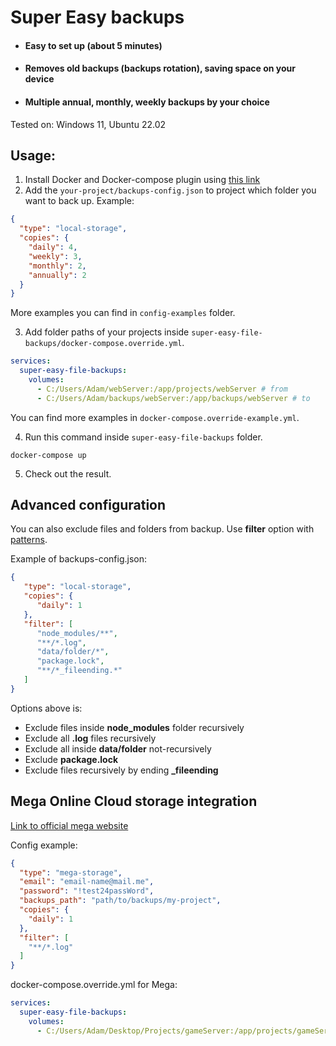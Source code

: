 # Super Easy backups

- #### Easy to set up (about 5 minutes)
- #### Removes old backups (backups rotation), saving space on your device
- #### Multiple annual, monthly, weekly backups by your choice

Tested on: Windows 11, Ubuntu 22.02

## Usage:

1. Install Docker and Docker-compose plugin using [this link](https://docs.docker.com/compose/install/)
2. Add the `your-project/backups-config.json` to project which folder you want to back up. Example:

```json
{
  "type": "local-storage",
  "copies": {
    "daily": 4,
    "weekly": 3,
    "monthly": 2,
    "annually": 2
  }
}
```

More examples you can find in `config-examples` folder.

3. Add folder paths of your projects inside `super-easy-file-backups/docker-compose.override.yml`.

```yml
services:
  super-easy-file-backups:
    volumes:
      - C:/Users/Adam/webServer:/app/projects/webServer # from
      - C:/Users/Adam/backups/webServer:/app/backups/webServer # to
```

You can find more examples in `docker-compose.override-example.yml`.

4. Run this command inside `super-easy-file-backups` folder.
```shell
docker-compose up
```

5. Check out the result.

## Advanced configuration

You can also exclude files and folders from backup. Use **filter** option
with [patterns](https://www.npmjs.com/package/maximatch).

Example of backups-config.json:

```json
{
   "type": "local-storage",
   "copies": {
      "daily": 1
   },
   "filter": [
      "node_modules/**",
      "**/*.log",
      "data/folder/*",
      "package.lock",
      "**/*_fileending.*"
   ]
}
```

Options above is:

- Exclude files inside **node_modules** folder recursively
- Exclude all **.log** files recursively
- Exclude all inside **data/folder** not-recursively
- Exclude **package.lock**
- Exclude files recursively by ending **_fileending**

## Mega Online Cloud storage integration

[Link to official mega website](https://mega.nz/)

Config example:

```json
{
  "type": "mega-storage",
  "email": "email-name@mail.me",
  "password": "!test24passWord",
  "backups_path": "path/to/backups/my-project",
  "copies": {
    "daily": 1
  },
  "filter": [
    "**/*.log"
  ]
}
```

docker-compose.override.yml for Mega:

```yml
services:
  super-easy-file-backups:
    volumes:
      - C:/Users/Adam/Desktop/Projects/gameServer:/app/projects/gameServer:ro
```
